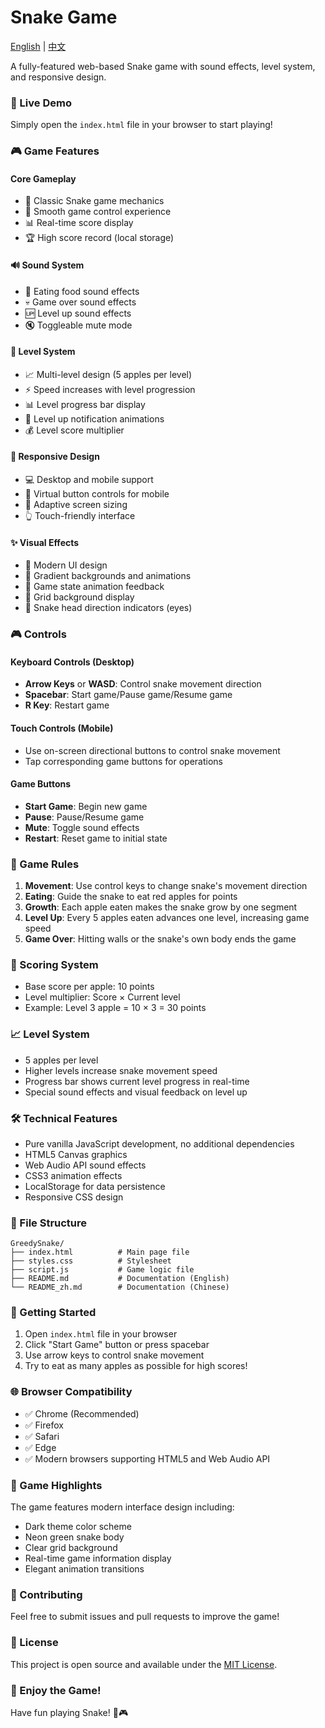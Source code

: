 # Snake Game

[English](#english) | [中文](README_zh.md)

A fully-featured web-based Snake game with sound effects, level system, and responsive design.

### 🚀 Live Demo
Simply open the `index.html` file in your browser to start playing!

### 🎮 Game Features

#### Core Gameplay
- 🐍 Classic Snake game mechanics
- 🎯 Smooth game control experience
- 📊 Real-time score display
- 🏆 High score record (local storage)

#### 🔊 Sound System
- 🍎 Eating food sound effects
- 💀 Game over sound effects
- 🆙 Level up sound effects
- 🔇 Toggleable mute mode

#### 🎯 Level System
- 📈 Multi-level design (5 apples per level)
- ⚡ Speed increases with level progression
- 📊 Level progress bar display
- 🎉 Level up notification animations
- 💰 Level score multiplier

#### 📱 Responsive Design
- 💻 Desktop and mobile support
- 📱 Virtual button controls for mobile
- 📐 Adaptive screen sizing
- 👆 Touch-friendly interface

#### ✨ Visual Effects
- 🎨 Modern UI design
- 🌈 Gradient backgrounds and animations
- 💫 Game state animation feedback
- 🔲 Grid background display
- 👀 Snake head direction indicators (eyes)

### 🎮 Controls

#### Keyboard Controls (Desktop)
- **Arrow Keys** or **WASD**: Control snake movement direction
- **Spacebar**: Start game/Pause game/Resume game
- **R Key**: Restart game

#### Touch Controls (Mobile)
- Use on-screen directional buttons to control snake movement
- Tap corresponding game buttons for operations

#### Game Buttons
- **Start Game**: Begin new game
- **Pause**: Pause/Resume game
- **Mute**: Toggle sound effects
- **Restart**: Reset game to initial state

### 🎯 Game Rules

1. **Movement**: Use control keys to change snake's movement direction
2. **Eating**: Guide the snake to eat red apples for points
3. **Growth**: Each apple eaten makes the snake grow by one segment
4. **Level Up**: Every 5 apples eaten advances one level, increasing game speed
5. **Game Over**: Hitting walls or the snake's own body ends the game

### 💯 Scoring System

- Base score per apple: 10 points
- Level multiplier: Score × Current level
- Example: Level 3 apple = 10 × 3 = 30 points

### 📈 Level System

- 5 apples per level
- Higher levels increase snake movement speed
- Progress bar shows current level progress in real-time
- Special sound effects and visual feedback on level up

### 🛠️ Technical Features

- Pure vanilla JavaScript development, no additional dependencies
- HTML5 Canvas graphics
- Web Audio API sound effects
- CSS3 animation effects
- LocalStorage for data persistence
- Responsive CSS design

### 📁 File Structure

```
GreedySnake/
├── index.html          # Main page file
├── styles.css          # Stylesheet
├── script.js           # Game logic file
├── README.md           # Documentation (English)
└── README_zh.md        # Documentation (Chinese)
```

### 🚀 Getting Started

1. Open `index.html` file in your browser
2. Click "Start Game" button or press spacebar
3. Use arrow keys to control snake movement
4. Try to eat as many apples as possible for high scores!

### 🌐 Browser Compatibility

- ✅ Chrome (Recommended)
- ✅ Firefox
- ✅ Safari
- ✅ Edge
- ✅ Modern browsers supporting HTML5 and Web Audio API

### 📸 Game Highlights

The game features modern interface design including:
- Dark theme color scheme
- Neon green snake body
- Clear grid background
- Real-time game information display
- Elegant animation transitions

### 🤝 Contributing

Feel free to submit issues and pull requests to improve the game!

### 📄 License

This project is open source and available under the [MIT License](LICENSE).

### 🎉 Enjoy the Game!

Have fun playing Snake! 🐍🎮
